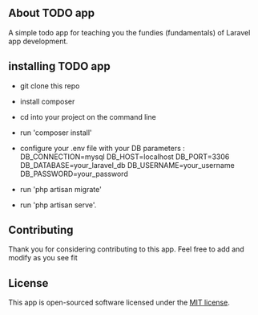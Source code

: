 

## About TODO app

A simple todo app for teaching you the fundies (fundamentals) of Laravel app development.

## installing TODO app

- git clone this repo
- install composer
- cd into your project on the command line
- run 'composer install'
- configure your .env file with your DB parameters : 
DB_CONNECTION=mysql
DB_HOST=localhost
DB_PORT=3306
DB_DATABASE=your_laravel_db
DB_USERNAME=your_username
DB_PASSWORD=your_password

- run 'php artisan migrate'
- run 'php artisan serve'.

## Contributing

Thank you for considering contributing to this app. Feel free to add and modify as you see fit


## License

This app is open-sourced software licensed under the [MIT license](https://opensource.org/licenses/MIT).
